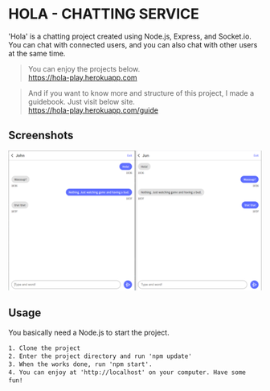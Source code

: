 # HOLA - CHATTING SERVICE
'Hola' is a chatting project created using Node.js, Express, and Socket&#46;io. You  can chat with connected users, and you can also chat with other users at the same time.

> You can enjoy the projects below.  
> <a href="https://hola-play.herokuapp.com" target="_blank">https://hola-play.herokuapp.com</a>


>And if you want to know more and structure of this project, I made a guidebook. Just visit below site.   
<a href="https://hola-play.herokuapp.com/guide" target="_blank">https://hola-play.herokuapp.com/guide</a>

Screenshots
-----------
<img src="https://raw.githubusercontent.com/ypjun100/Hola/master/public/images_guide/guide_img1.PNG">

## Usage
You basically need a Node.js to start the project.   
```
1. Clone the project
2. Enter the project directory and run 'npm update'
3. When the works done, run 'npm start'.
4. You can enjoy at 'http://localhost' on your computer. Have some fun!